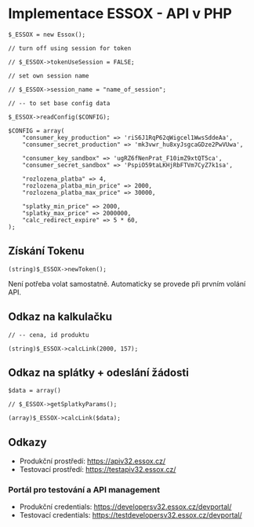 # Implementace ESSOX - API v PHP

    $_ESSOX = new Essox();

    // turn off using session for token

    // $_ESSOX->tokenUseSession = FALSE;

    // set own session name

    // $_ESSOX->session_name = "name_of_session";

    // -- to set base config data

    $_ESSOX->readConfig($CONFIG);

    $CONFIG = array(
        "consumer_key_production" => 'riS6J1RqP62qWigcel1WwsSddeAa',
        "consumer_secret_production" => 'mk3vwr_hu8xyJsgcaGDze2PwVUwa',

        "consumer_key_sandbox" => 'ugRZ6fNenPrat_F10imZ9xtQT5ca',
        "consumer_secret_sandbox" => 'PspiO59taLKHjRbFTVm7CyZ7k1sa',

        "rozlozena_platba" => 4,
        "rozlozena_platba_min_price" => 2000,
        "rozlozena_platba_max_price" => 30000,

        "splatky_min_price" => 2000,
        "splatky_max_price" => 2000000,
        "calc_redirect_expire" => 5 * 60,
    );        


## Získání Tokenu

    (string)$_ESSOX->newToken();

Není potřeba volat samostatně. Automaticky se provede při prvním volání API.

## Odkaz na kalkulačku

    // -- cena, id produktu

    (string)$_ESSOX->calcLink(2000, 157);

## Odkaz na splátky + odeslání žádosti
    
    $data = array()

    // $_ESSOX->getSplatkyParams();

    (array)$_ESSOX->calcLink($data);

## Odkazy

- Produkční prostředí: https://apiv32.essox.cz/
- Testovací prostředí: https://testapiv32.essox.cz/

### Portál pro testování a API management

- Produkční credentials: https://developersv32.essox.cz/devportal/
- Testovací credentials: https://testdevelopersv32.essox.cz/devportal/
